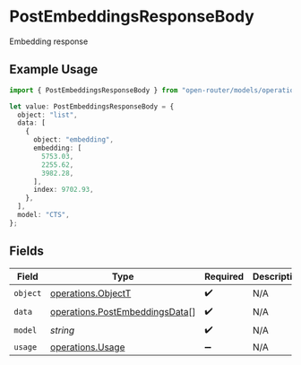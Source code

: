 # PostEmbeddingsResponseBody

Embedding response

## Example Usage

```typescript
import { PostEmbeddingsResponseBody } from "open-router/models/operations";

let value: PostEmbeddingsResponseBody = {
  object: "list",
  data: [
    {
      object: "embedding",
      embedding: [
        5753.03,
        2255.62,
        3982.28,
      ],
      index: 9702.93,
    },
  ],
  model: "CTS",
};
```

## Fields

| Field                                                                            | Type                                                                             | Required                                                                         | Description                                                                      |
| -------------------------------------------------------------------------------- | -------------------------------------------------------------------------------- | -------------------------------------------------------------------------------- | -------------------------------------------------------------------------------- |
| `object`                                                                         | [operations.ObjectT](../../models/operations/objectt.md)                         | :heavy_check_mark:                                                               | N/A                                                                              |
| `data`                                                                           | [operations.PostEmbeddingsData](../../models/operations/postembeddingsdata.md)[] | :heavy_check_mark:                                                               | N/A                                                                              |
| `model`                                                                          | *string*                                                                         | :heavy_check_mark:                                                               | N/A                                                                              |
| `usage`                                                                          | [operations.Usage](../../models/operations/usage.md)                             | :heavy_minus_sign:                                                               | N/A                                                                              |